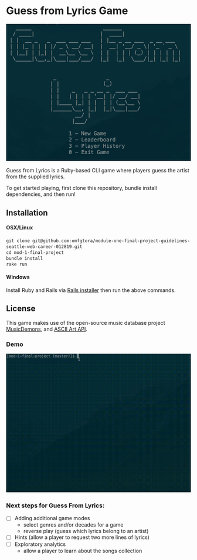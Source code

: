 # Guess from Lyrics Game

![menu](app/assets/guess_from_lyrics_top_menu.png)

Guess from Lyrics is a Ruby-based CLI game where players guess the artist from the supplied lyrics.

To get started playing, first clone this repository, bundle install dependencies, and then run!

## Installation
#### OSX/Linux
```
git clone git@github.com:omfgtora/module-one-final-project-guidelines-seattle-web-career-012819.git
cd mod-1-final-project
bundle install
rake run
```

#### Windows
Install Ruby and Rails via [Rails installer](http://railsinstaller.org) then run the above commands.

## License
This game makes use of the open-source music database project [MusicDemons](https://musicdemons.com/api), and [ASCII Art API](https://artii.herokuapp.com/).

### Demo
![demo](app/assets/demo.gif)

### Next steps for Guess From Lyrics:
- [ ] Adding additional game modes
  - select genres and/or decades for a game
  - reverse play (guess which lyrics belong to an artist)
- [ ] Hints (allow a player to request two more lines of lyrics)
- [ ] Exploratory analytics
  - allow a player to learn about the songs collection
